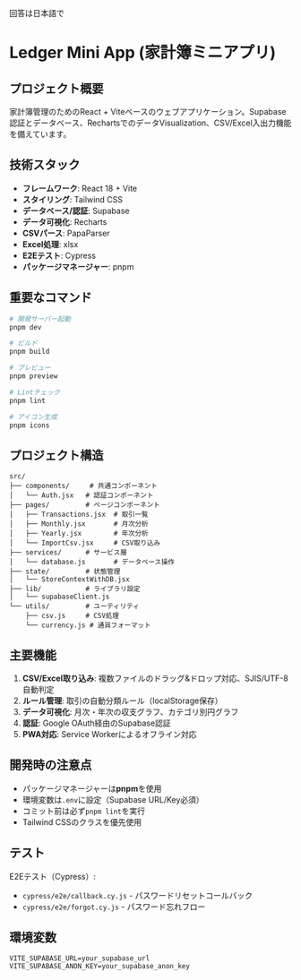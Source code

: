 回答は日本語で
# Ledger Mini App (家計簿ミニアプリ)

## プロジェクト概要
家計簿管理のためのReact + Viteベースのウェブアプリケーション。Supabase認証とデータベース、RechartsでのデータVisualization、CSV/Excel入出力機能を備えています。

## 技術スタック
- **フレームワーク**: React 18 + Vite
- **スタイリング**: Tailwind CSS
- **データベース/認証**: Supabase
- **データ可視化**: Recharts
- **CSVパース**: PapaParser
- **Excel処理**: xlsx
- **E2Eテスト**: Cypress
- **パッケージマネージャー**: pnpm

## 重要なコマンド
```bash
# 開発サーバー起動
pnpm dev

# ビルド
pnpm build

# プレビュー
pnpm preview

# Lintチェック
pnpm lint

# アイコン生成
pnpm icons
```

## プロジェクト構造
```
src/
├── components/     # 共通コンポーネント
│   └── Auth.jsx   # 認証コンポーネント
├── pages/         # ページコンポーネント
│   ├── Transactions.jsx  # 取引一覧
│   ├── Monthly.jsx       # 月次分析
│   ├── Yearly.jsx        # 年次分析
│   └── ImportCsv.jsx     # CSV取り込み
├── services/      # サービス層
│   └── database.js       # データベース操作
├── state/         # 状態管理
│   └── StoreContextWithDB.jsx
├── lib/           # ライブラリ設定
│   └── supabaseClient.js
└── utils/         # ユーティリティ
    ├── csv.js     # CSV処理
    └── currency.js # 通貨フォーマット
```

## 主要機能
1. **CSV/Excel取り込み**: 複数ファイルのドラッグ&ドロップ対応、SJIS/UTF-8自動判定
2. **ルール管理**: 取引の自動分類ルール（localStorage保存）
3. **データ可視化**: 月次・年次の収支グラフ、カテゴリ別円グラフ
4. **認証**: Google OAuth経由のSupabase認証
5. **PWA対応**: Service Workerによるオフライン対応

## 開発時の注意点
- パッケージマネージャーは**pnpm**を使用
- 環境変数は`.env`に設定（Supabase URL/Key必須）
- コミット前は必ず`pnpm lint`を実行
- Tailwind CSSのクラスを優先使用

## テスト
E2Eテスト（Cypress）:
- `cypress/e2e/callback.cy.js` - パスワードリセットコールバック
- `cypress/e2e/forgot.cy.js` - パスワード忘れフロー

## 環境変数
```
VITE_SUPABASE_URL=your_supabase_url
VITE_SUPABASE_ANON_KEY=your_supabase_anon_key
```